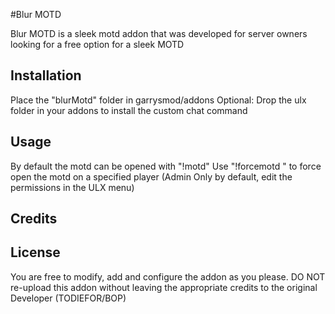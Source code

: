 #Blur MOTD

Blur MOTD is a sleek motd addon that was developed  for server owners looking for a free option for a sleek MOTD
## Installation

Place the "blurMotd" folder in garrysmod/addons
Optional: Drop the ulx folder in your addons to install the custom chat command 

## Usage

By default the motd can be opened with "!motd" 
Use "!forcemotd <player>" to force open the motd on a specified player (Admin Only by default, edit the permissions in the ULX menu)

## Credits

## License

You are free to modify, add and configure the addon as you please.
DO NOT re-upload this addon without leaving the appropriate credits to the original Developer (TODIEFOR/BOP)
